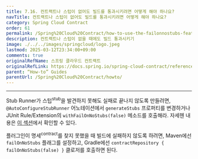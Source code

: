 ```yaml
---
title: 7.16. 컨트랙트나 스텁이 없어도 빌드를 통과시키려면 어떻게 해야 하나요?
navTitle: 컨트랙트나 스텁이 없어도 빌드를 통과시키려면 어떻게 해야 하나요?
category: Spring Cloud Contract
order: 61
permalink: /Spring%20Cloud%20Contract/how-to-use-the-failonnostubs-feature/
description: 컨트랙트나 스텁이 없을 때에도 빌드 통과시키기
image: ./../../images/springcloud/logo.jpeg
lastmod: 2025-03-12T23:34:00+09:00
comments: true
originalRefName: 스프링 클라우드 컨트랙트
originalRefLink: https://docs.spring.io/spring-cloud-contract/reference/4.2.0/howto/how-to-use-the-failonnostubs-feature.html
parent: “How-to” Guides
parentUrl: /Spring%20Cloud%20Contract/howto/
---
```


---

Stub Runner가 스텁<sup>stub</sup>을 발견하지 못해도 실패로 끝나지 않도록 만들려면, `@AutoConfigureStubRunner` 어노테이션에서 `generateStubs` 프로퍼티를 변경하거나 JUnit Rule/Extension의 `withFailOnNoStubs(false)` 메소드를 호출해라. 자세헨 내용은 [이 섹션](../stub-runner-fail-on-no-stubs/)에서 확인할 수 있다.

플러그인이 명세<sup>contract</sup>를 찾지 못했을 때 빌드에 실패하지 않도록 하려면, Maven에선 `failOnNoStubs` 플래그를 설정하고, Gradle에선 `contractRepository { failOnNoStubs(false) }` 클로저를 호출하면 된다.
